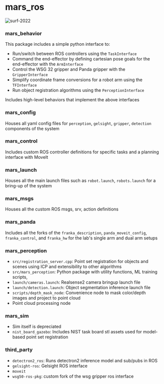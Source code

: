 # mars_ros
![surf-2022](https://github.com/purdue-mars/mars_ros/assets/41026849/7d6a94a8-6ce1-47e3-a287-ac200013eb54)

### mars_behavior
This package includes a simple python interface to:
- Run/switch between ROS controllers using the `TaskInterface`
- Command the end-effector by defining cartesian pose goals for the end-effector with the `ArmInterface`
- Control the WSG 32 gripper and Panda gripper with the `GripperInterface`
- Simplify coordinate frame conversions for a robot arm using the `TFInterface` 
- Run object registration algorithms using the `PerceptionInterface`

Includes high-level behaviors that implement the above interfaces

### mars_config
Houses all yaml config files for `perception`, `gelsight`, `gripper`, `detection` components of the system

### mars_control
Includes custom ROS controller definitions for specific tasks and a planning interface with MoveIt

### mars_launch
Houses all the main launch files such as `robot.launch`, `robots.launch` for a bring-up of the system

### mars_msgs
Houses all the custom ROS msgs, srv, action definitions

### mars_panda
Includes all the forks of the `franka_description`, `panda_moveit_config`, `franka_control`, and `franka_hw` for the lab's single arm and dual arm setups 

### mars_perception
- `src/registration_server.cpp`: Point set registration for objects and scenes using ICP and extensibility to other algorithms
- `src/mars_perception`: Python package with utility functions, ML training scripts, 
- `launch/cameras.launch`: Realsense2 camera bringup launch file
- `launch/detection.launch`: Object segmentation inference launch file 
- `scripts/depth_mask_node`: Convenience node to mask color/depth images and project to point cloud
- Point cloud processing node

### mars_sim
- Sim itself is depreciated
- `nist_board_gazebo`: Includes NIST task board stl assets used for model-based point set registration

### third_party
- `detectron2_ros`: Runs detectron2 inference model and sub/pubs in ROS
- `gelsight-ros`: Gelsight ROS interface
- `moveit`
- `wsg50-ros-pkg`: custom fork of the wsg gripper ros interface
